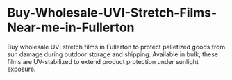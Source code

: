 # Buy-Wholesale-UVI-Stretch-Films-Near-me-in-Fullerton
Buy wholesale UVI stretch films in Fullerton to protect palletized goods from sun damage during outdoor storage and shipping. Available in bulk, these films are UV-stabilized to extend product protection under sunlight exposure.
